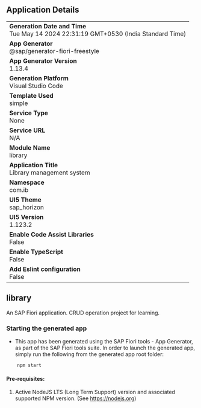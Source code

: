 ## Application Details
|               |
| ------------- |
|**Generation Date and Time**<br>Tue May 14 2024 22:31:19 GMT+0530 (India Standard Time)|
|**App Generator**<br>@sap/generator-fiori-freestyle|
|**App Generator Version**<br>1.13.4|
|**Generation Platform**<br>Visual Studio Code|
|**Template Used**<br>simple|
|**Service Type**<br>None|
|**Service URL**<br>N/A
|**Module Name**<br>library|
|**Application Title**<br>Library management system|
|**Namespace**<br>com.ib|
|**UI5 Theme**<br>sap_horizon|
|**UI5 Version**<br>1.123.2|
|**Enable Code Assist Libraries**<br>False|
|**Enable TypeScript**<br>False|
|**Add Eslint configuration**<br>False|

## library

An SAP Fiori application. CRUD operation project for learning. 

### Starting the generated app

-   This app has been generated using the SAP Fiori tools - App Generator, as part of the SAP Fiori tools suite.  In order to launch the generated app, simply run the following from the generated app root folder:

```
    npm start
```

#### Pre-requisites:

1. Active NodeJS LTS (Long Term Support) version and associated supported NPM version.  (See https://nodejs.org)


